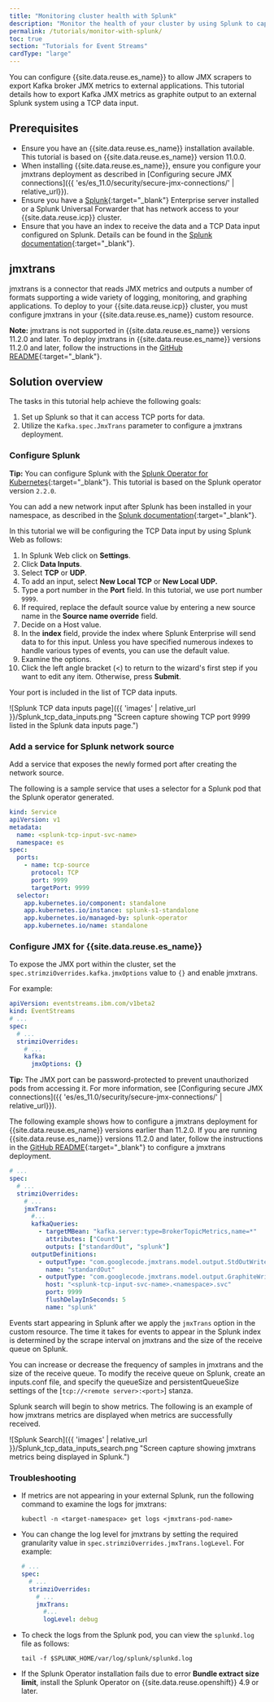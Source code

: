 ```yaml
---
title: "Monitoring cluster health with Splunk"
description: "Monitor the health of your cluster by using Splunk to capture Kafka broker JMX metrics."
permalink: /tutorials/monitor-with-splunk/
toc: true
section: "Tutorials for Event Streams"
cardType: "large"
---
```


You can configure {{site.data.reuse.es_name}} to allow JMX scrapers to export Kafka broker JMX metrics to external applications. This tutorial details how to export Kafka JMX metrics as graphite output to an external Splunk system using a TCP data input.

## Prerequisites

- Ensure you have an {{site.data.reuse.es_name}} installation available. This tutorial is based on {{site.data.reuse.es_name}} version 11.0.0.
- When installing {{site.data.reuse.es_name}}, ensure you configure your jmxtrans deployment as described in  [Configuring secure JMX connections]({{ 'es/es_11.0/security/secure-jmx-connections/' | relative_url}}).
- Ensure you have a [Splunk](https://www.splunk.com/){:target="_blank"} Enterprise server installed or a Splunk Universal Forwarder that has network access to your {{site.data.reuse.icp}} cluster.
- Ensure that you have an index to receive the data and a TCP Data input configured on Splunk. Details can be found in the [Splunk documentation](https://docs.splunk.com/Documentation/SplunkCloud/latest/Data/Monitornetworkports){:target="_blank"}.

## jmxtrans

jmxtrans is a connector that reads JMX metrics and outputs a number of formats supporting a wide variety of logging, monitoring, and graphing applications. To deploy to your {{site.data.reuse.icp}} cluster, you must configure jmxtrans in your {{site.data.reuse.es_name}} custom resource.

**Note:** jmxtrans is not supported in {{site.data.reuse.es_name}} versions 11.2.0 and later. To deploy jmxtrans in {{site.data.reuse.es_name}} versions 11.2.0 and later, follow the instructions in the [GitHub README](https://github.com/IBM/ibm-event-automation/blob/main/event-streams/jmxtrans/README.md){:target="_blank"}.

## Solution overview

The tasks in this tutorial help achieve the following goals:

1. Set up Splunk so that it can access TCP ports for data.
2. Utilize the `Kafka.spec.JmxTrans` parameter to configure a jmxtrans deployment.

### Configure Splunk

**Tip:** You can configure Splunk with the [Splunk Operator for Kubernetes](https://splunk.github.io/splunk-operator/){:target="_blank"}. This tutorial is based on the Splunk operator version `2.2.0`.

You can add a new network input after Splunk has been installed in your namespace, as described in the [Splunk documentation](https://docs.splunk.com/Documentation/SplunkCloud/latest/Data/Monitornetworkports){:target="_blank"}.

In this tutorial we will be configuring the TCP Data input by using Splunk Web as follows:

1. In Splunk Web click on **Settings**.
2. Click **Data Inputs**.
3. Select **TCP** or **UDP**.
4. To add an input, select **New Local TCP** or **New Local UDP.**
5. Type a port number in the **Port** field. In this tutorial, we use port number `9999`.
6. If required, replace the default source value by entering a new source name in the **Source name override** field.
7. Decide on a Host value.
8. In the **index** field, provide the index where Splunk Enterprise will send data to for this input. Unless you have specified numerous indexes to handle various types of events, you can use the default value.
9. Examine the options.
10. Click the left angle bracket (<) to return to the wizard's first step if you want to edit any item. Otherwise, press **Submit**.

Your port is included in the list of TCP data inputs.

![Splunk TCP data inputs page]({{ 'images' | relative_url }}/Splunk_tcp_data_inputs.png "Screen capture showing TCP port 9999 listed in the Splunk data inputs page.")

### Add a service for Splunk network source

Add a service that exposes the newly formed port after creating the network source.

The following is a sample service that uses a selector for a Splunk pod that the Splunk operator generated.

```yaml
kind: Service
apiVersion: v1
metadata:
  name: <splunk-tcp-input-svc-name>
  namespace: es
spec:
  ports:
    - name: tcp-source
      protocol: TCP
      port: 9999
      targetPort: 9999
  selector:
    app.kubernetes.io/component: standalone
    app.kubernetes.io/instance: splunk-s1-standalone
    app.kubernetes.io/managed-by: splunk-operator
    app.kubernetes.io/name: standalone
```

### Configure JMX for {{site.data.reuse.es_name}}

To expose the JMX port within the cluster, set the `spec.strimziOverrides.kafka.jmxOptions` value to `{}` and enable jmxtrans.

For example:

```yaml
apiVersion: eventstreams.ibm.com/v1beta2
kind: EventStreams
# ...
spec:
  # ...
  strimziOverrides:
    # ...
    kafka:
      jmxOptions: {}
```

**Tip:** The JMX port can be password-protected to prevent unauthorized pods from accessing it. For more information, see [Configuring secure JMX connections]({{ 'es/es_11.0/security/secure-jmx-connections/' | relative_url}}).

The following example shows how to configure a jmxtrans deployment for {{site.data.reuse.es_name}} versions earlier than 11.2.0. If you are running {{site.data.reuse.es_name}} versions 11.2.0 and later, follow the instructions in the [GitHub README](https://github.com/IBM/ibm-event-automation/blob/main/event-streams/jmxtrans/README.md){:target="_blank"} to configure a jmxtrans deployment.


```yaml
# ...
spec:
  # ...
  strimziOverrides:
    # ...
    jmxTrans:
      #...
      kafkaQueries:
        - targetMBean: "kafka.server:type=BrokerTopicMetrics,name=*"
          attributes: ["Count"]
          outputs: ["standardOut", "splunk"]
      outputDefinitions:
        - outputType: "com.googlecode.jmxtrans.model.output.StdOutWriter"
          name: "standardOut"
        - outputType: "com.googlecode.jmxtrans.model.output.GraphiteWriterFactory"
          host: "<splunk-tcp-input-svc-name>.<namespace>.svc"
          port: 9999
          flushDelayInSeconds: 5
          name: "splunk"
```

Events start appearing in Splunk after we apply the `jmxTrans` option in the custom resource. The time it takes for events to appear in the Splunk index is determined by the scrape interval on jmxtrans and the size of the receive queue on Splunk.

You can increase or decrease the frequency of samples in jmxtrans and the size of the receive queue. To modify the receive queue on Splunk, create an inputs.conf file, and specify the queueSize and persistentQueueSize settings of the [`tcp://<remote server>:<port>`] stanza.

Splunk search will begin to show metrics. The following is an example of how jmxtrans metrics are displayed when metrics are successfully received.

![Splunk Search]({{ 'images' | relative_url }}/Splunk_tcp_data_inputs_search.png "Screen capture showing jmxtrans metrics being displayed in Splunk.")

### Troubleshooting

- If metrics are not appearing in your external Splunk, run the following command to examine the logs for jmxtrans:

  ```shell
  kubectl -n <target-namespace> get logs <jmxtrans-pod-name>
  ```

- You can change the log level for jmxtrans by setting the required granularity value in `spec.strimziOverrides.jmxTrans.logLevel`. For example:

  ```yaml
  # ...
  spec:
    # ...
    strimziOverrides:
      # ...
      jmxTrans:
        #...
        logLevel: debug
  ```

- To check the logs from the Splunk pod, you can view the `splunkd.log` file as follows:

  ```shell
  tail -f $SPLUNK_HOME/var/log/splunk/splunkd.log
  ```

- If the Splunk Operator installation fails due to error **Bundle extract size limit**, install the Splunk Operator on {{site.data.reuse.openshift}} 4.9 or later.
